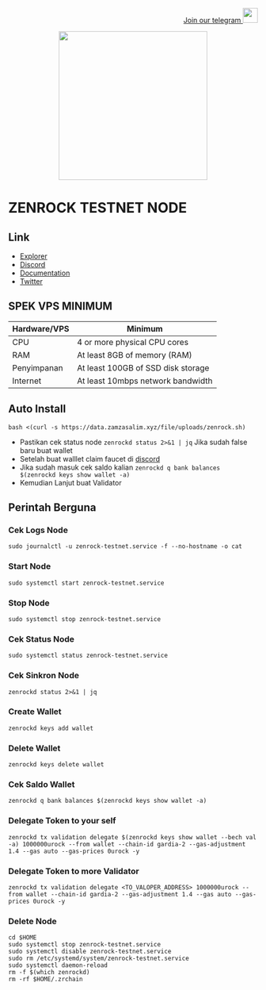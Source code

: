 <p style="font-size:14px" align="right">
<a href="https://t.me/airdropasc" target="_blank">Join our telegram <img src="https://user-images.githubusercontent.com/50621007/183283867-56b4d69f-bc6e-4939-b00a-72aa019d1aea.png" width="30"/></a>
</p>

<p align="center">
  <img height="300" height="auto" src="https://user-images.githubusercontent.com/109174478/209359981-dc19b4bf-854d-4a2a-b803-2547a7fa43f2.jpg">
</p>


# ZENROCK TESTNET NODE
## Link
- [Explorer](https://testnet.itrocket.net/zenrock/staking)
- [Discord](https://discord.gg/bnJfVmHg)
- [Documentation](https://docs.zenrocklabs.io/)
- [Twitter](https://x.com/OfficialZenRock)
## SPEK VPS MINIMUM
|  Hardware/VPS |  Minimum |
| ------------ | ------------ |
| CPU  | 4 or more physical CPU cores  |
| RAM | At least 8GB of memory (RAM) |
| Penyimpanan  | At least 100GB of SSD disk storage |
| Internet | At least 10mbps network bandwidth |
## Auto Install
```
bash <(curl -s https://data.zamzasalim.xyz/file/uploads/zenrock.sh)
```
- Pastikan cek status node `zenrockd status 2>&1 | jq` Jika sudah false baru buat wallet
- Setelah buat walllet claim faucet di [discord](https://discord.gg/bnJfVmHg)
- Jika sudah masuk cek saldo kalian `zenrockd q bank balances $(zenrockd keys show wallet -a)`
- Kemudian Lanjut buat Validator
## Perintah Berguna
### Cek Logs Node
```
sudo journalctl -u zenrock-testnet.service -f --no-hostname -o cat
```
### Start Node
```
sudo systemctl start zenrock-testnet.service
```
### Stop Node
```
sudo systemctl stop zenrock-testnet.service
```
### Cek Status Node
```
sudo systemctl status zenrock-testnet.service
```
### Cek Sinkron Node
```
zenrockd status 2>&1 | jq
```
### Create Wallet
```
zenrockd keys add wallet
```
### Delete Wallet
```
zenrockd keys delete wallet
```
### Cek Saldo Wallet
```
zenrockd q bank balances $(zenrockd keys show wallet -a)
```
### Delegate Token to your self
```
zenrockd tx validation delegate $(zenrockd keys show wallet --bech val -a) 1000000urock --from wallet --chain-id gardia-2 --gas-adjustment 1.4 --gas auto --gas-prices 0urock -y
```
### Delegate Token to more Validator
```
zenrockd tx validation delegate <TO_VALOPER_ADDRESS> 1000000urock --from wallet --chain-id gardia-2 --gas-adjustment 1.4 --gas auto --gas-prices 0urock -y
```
### Delete Node
```
cd $HOME
sudo systemctl stop zenrock-testnet.service
sudo systemctl disable zenrock-testnet.service
sudo rm /etc/systemd/system/zenrock-testnet.service
sudo systemctl daemon-reload
rm -f $(which zenrockd)
rm -rf $HOME/.zrchain
```
